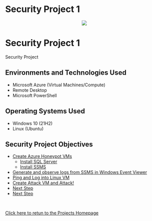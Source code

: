 # Security Project 1

<p align="center">
<img src="https://i.imgur.com/NNk2ICv.jpg"/>
</p>



<h1>Security Project 1</h1>
Security Project

<h2>Environments and Technologies Used</h2>

- Microsoft Azure (Virtual Machines/Compute)
- Remote Desktop
- Microsoft PowerShell


<h2>Operating Systems Used </h2>

- Windows 10</b> (21H2)
- Linux (Ubuntu)

<h2>Security Project Objectives</h2>

- [Create Azure Honeypot VMs](https://github.com/BryanEAtherton/Azure-VM-Honeypot-setup/tree/main)
  - [Install SQL Server](https://github.com/BryanEAtherton/Install-SQL-Server/tree/main)
  - [Install SSMS](https://github.com/BryanEAtherton/Install-SSMS)
- [Generate and observe logs from SSMS in Windows Event Viewer](https://github.com/BryanEAtherton/Create-and-View-Events-in-Windows-Event-Viewer)
- [Ping and Log into Linux VM](https://github.com/BryanEAtherton/Ping-Linux-VM) 
- [Create Attack VM and Attack!]()
- [Next Step]()
- [Next Step]()

<br />

[Click here to retun to the Projects Homepage](https://github.com/BryanEAtherton)




